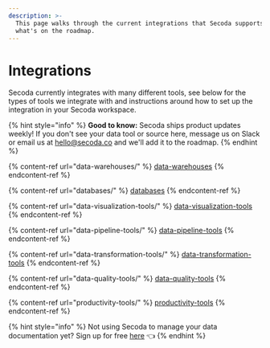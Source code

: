 ```yaml
---
description: >-
  This page walks through the current integrations that Secoda supports and
  what's on the roadmap.
---
```


# Integrations

Secoda currently integrates with many different tools, see below for the types of tools we integrate with and instructions around how to set up the integration in your Secoda workspace.&#x20;

{% hint style="info" %}
**Good to know:** Secoda ships product updates weekly! If you don't see your data tool or source here, message us on Slack or email us at hello@secoda.co and we'll add it to the roadmap.
{% endhint %}

{% content-ref url="data-warehouses/" %}
[data-warehouses](data-warehouses/)
{% endcontent-ref %}

{% content-ref url="databases/" %}
[databases](databases/)
{% endcontent-ref %}

{% content-ref url="data-visualization-tools/" %}
[data-visualization-tools](data-visualization-tools/)
{% endcontent-ref %}

{% content-ref url="data-pipeline-tools/" %}
[data-pipeline-tools](data-pipeline-tools/)
{% endcontent-ref %}

{% content-ref url="data-transformation-tools/" %}
[data-transformation-tools](data-transformation-tools/)
{% endcontent-ref %}

{% content-ref url="data-quality-tools/" %}
[data-quality-tools](data-quality-tools/)
{% endcontent-ref %}

{% content-ref url="productivity-tools/" %}
[productivity-tools](productivity-tools/)
{% endcontent-ref %}

{% hint style="info" %}
Not using Secoda to manage your data documentation yet? Sign up for free [here](https://app.secoda.co/) 👈
{% endhint %}

